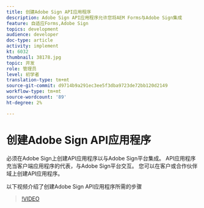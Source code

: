 ```yaml
---
title: 创建Adobe Sign API应用程序
description: Adobe Sign API应用程序允许您将AEM Forms与Adobe Sign集成
feature: 自适应Forms,Adobe Sign
topics: development
audience: developer
doc-type: article
activity: implement
kt: 6032
thumbnail: 38178.jpg
topic: 开发
role: 管理员
level: 初学者
translation-type: tm+mt
source-git-commit: d9714b9a291ec3ee5f3dba9723de72bb120d2149
workflow-type: tm+mt
source-wordcount: '89'
ht-degree: 2%

---
```


# 创建Adobe Sign API应用程序

必须在Adobe Sign上创建API应用程序以与Adobe Sign平台集成。 API应用程序充当客户端应用程序的代表，与Adobe Sign平台交互。 您可以在客户或合作伙伴域上创建API应用程序。

以下视频介绍了创建Adobe Sign API应用程序所需的步骤

>[!VIDEO](https://video.tv.adobe.com/v/38178/?quality=9&learn=on)
